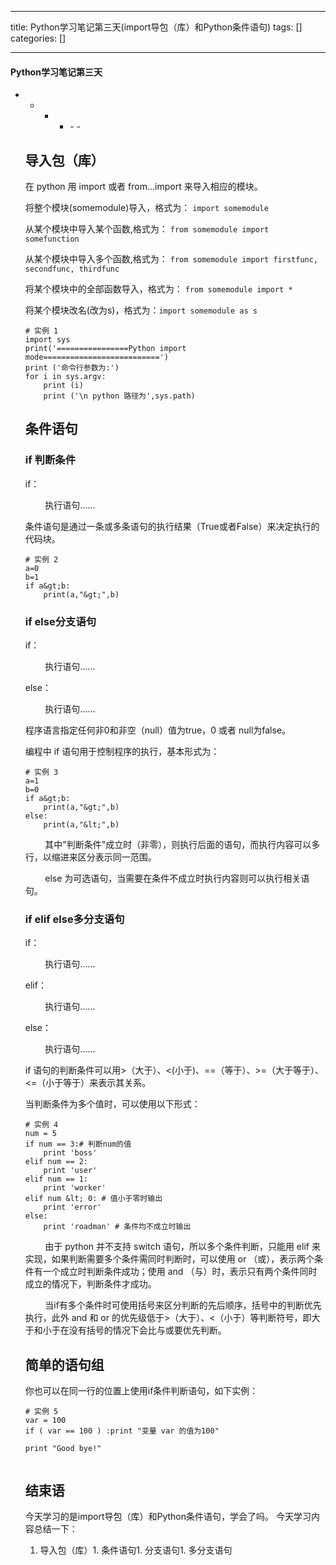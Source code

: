 
--- 
title:  Python学习笔记第三天(import导包（库）和Python条件语句) 
tags: []
categories: [] 

---


#### Python学习笔记第三天
- - - <ul><li>- - 


## 导入包（库）

在 python 用 import 或者 from…import 来导入相应的模块。

将整个模块(somemodule)导入，格式为： `import somemodule`

从某个模块中导入某个函数,格式为： `from somemodule import somefunction`

从某个模块中导入多个函数,格式为： `from somemodule import firstfunc, secondfunc, thirdfunc`

将某个模块中的全部函数导入，格式为： `from somemodule import *`

将某个模块改名(改为s)，格式为：`import somemodule as s`

```
# 实例 1
import sys 
print('================Python import mode==========================') 
print ('命令行参数为:') 
for i in sys.argv: 
    print (i) 
    print ('\n python 路径为',sys.path)

```

## 条件语句

### if 判断条件

if：

        执行语句……

条件语句是通过一条或多条语句的执行结果（True或者False）来决定执行的代码块。

```
# 实例 2
a=0
b=1
if a&gt;b: 
    print(a,"&gt;",b)

```

### if else分支语句

if：

        执行语句……

else：

        执行语句……

程序语言指定任何非0和非空（null）值为true，0 或者 null为false。

编程中 if 语句用于控制程序的执行，基本形式为：

```
# 实例 3
a=1
b=0
if a&gt;b: 
    print(a,"&gt;",b)
else: 
    print(a,"&lt;",b)

```

        其中"判断条件"成立时（非零），则执行后面的语句，而执行内容可以多行，以缩进来区分表示同一范围。

        else 为可选语句，当需要在条件不成立时执行内容则可以执行相关语句。

### if elif else多分支语句

if：

        执行语句……

elif：

        执行语句……

else：

        执行语句……

if 语句的判断条件可以用&gt;（大于）、&lt;(小于)、==（等于）、&gt;=（大于等于）、&lt;=（小于等于）来表示其关系。

当判断条件为多个值时，可以使用以下形式：

```
# 实例 4
num = 5 
if num == 3:# 判断num的值 
    print 'boss' 
elif num == 2:
    print 'user'
elif num == 1:
    print 'worker'
elif num &lt; 0: # 值小于零时输出
    print 'error' 
else: 
    print 'roadman' # 条件均不成立时输出

```

        由于 python 并不支持 switch 语句，所以多个条件判断，只能用 elif 来实现，如果判断需要多个条件需同时判断时，可以使用 or （或），表示两个条件有一个成立时判断条件成功；使用 and （与）时，表示只有两个条件同时成立的情况下，判断条件才成功。

        当if有多个条件时可使用括号来区分判断的先后顺序，括号中的判断优先执行，此外 and 和 or 的优先级低于&gt;（大于）、&lt;（小于）等判断符号，即大于和小于在没有括号的情况下会比与或要优先判断。

## 简单的语句组

你也可以在同一行的位置上使用if条件判断语句，如下实例：

```
# 实例 5
var = 100 
if ( var == 100 ) :print "变量 var 的值为100"
    
print "Good bye!"


```

## 结束语

今天学习的是import导包（库）和Python条件语句，学会了吗。 今天学习内容总结一下：
1. 导入包（库）1. 条件语句1. 分支语句1. 多分支语句